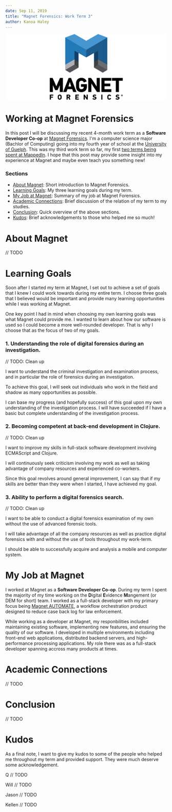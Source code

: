 ```yaml
---
date: Sep 11, 2019
title: "Magnet Forensics: Work Term 3"
author: Kanoa Haley
---
```


![Magnet Forensics banner image](magnet_banner_top.jpg "Alt text")

# Working at Magnet Forensics
In this post I will be discussing my recent 4-month work term as a **Software Developer Co-op** at [Magnet Forensics](https://www.magnetforensics.com). I'm a computer science major (Bachlor of Computing) going into my fourth year of school at the [University of Guelph](https://www.uoguelph.ca). This was my third work term so far, my first [two terms being spent at MappedIn](https://kanoa.tech/blog/mappedin-work-term-report). I hope that this post may provide some insight into my experience at Magnet and maybe even teach you something new!

### Sections
- [About Magnet](#about-magnet): Short introduction to Magnet Forensics.
- [Learning Goals](#learning-goals): My three learning goals during my term.
- [My Job at Magnet](#my-job-at-magnet): Summary of my job at Magnet Forensics.
- [Academic Connections](#academic-connections): Brief discussion of the relation of my term to my studies.
- [Conclusion](#conclusions): Quick overview of the above sections.
- [Kudos](#kudos): Brief acknowledgements to those who helped me so much!

# About Magnet
// TODO

# Learning Goals
Soon after I started my term at Magnet, I set out to achieve a set of goals that I knew I could work towards during my entire term. I choose three goals that I believed would be important and provide many learning opportunities while I was working at Magnet.

One key point I had in mind when choosing my own learning goals was what Magnet could provide me. I wanted to learn about how our software is used so I could become a more well-rounded developer. That is why I choose that as the focus of two of my goals.

### 1. Understanding the role of digital forensics during an investigation.
// TODO: Clean up

I want to understand the criminal investigation and examination process, and in particular the role of forensics during an investigation.

To achieve this goal, I will seek out individuals who work in the field and shadow as many opportunities as possible.

I can base my progress (and hopefully success) of this goal upon my own understanding of the investigation process. I will have succeeded if I have a basic but complete understanding of the investigation process.

### 2. Becoming competent at back-end development in Clojure.
// TODO: Clean up

I want to improve my skills in full-stack software development involving ECMAScript and Clojure.

I will continuously seek criticism involving my work as well as taking advantage of company resources and experienced co-workers.

Since this goal revolves around general improvement, I can say that if my skills are better than they were when I started, I have achieved my goal.

### 3. Ability to perform a digital forensics search.
// TODO: Clean up

I want to be able to conduct a digital forensics examination of my own without the use of advanced forensic tools.

I will take advantage of all the company resources as well as practice digital forensics with and without the use of tools throughout my work-term.

I should be able to successfully acquire and analysis a mobile and computer system.

# My Job at Magnet
I worked at Magnet as a **Software Developer Co-op**. During my term I spent the majority of my time working on the **D**igital **E**vidence **M**angement (or DEM for short) team. I worked as a full-stack developer with my primary focus being [Magnet AUTOMATE](https://www.magnetforensics.com/products/magnet-automate/), a workflow orchestration product designed to reduce case back log for law enforcement.

While working as a developer at Magnet, my responbilities included maintaining existing software, implementing new features, and ensuring the quality of our software. I developed in multiple environments including front-end web applications, distributed backend servers, and high-performance processing applications. My role there was as a full-stack developer spanning accross many products at times.

# Academic Connections
// TODO

# Conclusion
// TODO

# Kudos
As a final note, I want to give my kudos to some of the people who helped me throughout my term and provided support. They were much deserve some acknowledgement.

Q
// TODO

Will
// TODO

Jason
// TODO

Kellen
// TODO

